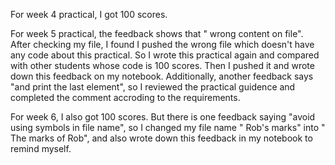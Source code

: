For week 4 practical, I got 100 scores.

For week 5 practical, the feedback shows that " wrong content on file". After checking my file, I found
I pushed the wrong file which doesn't have any code about this practical. So I wrote this practical again
and compared with other students whose code is 100 scores. Then I pushed it and wrote down this feedback
on my notebook. Additionally, another feedback says "and print the last element", so I reviewed the practical 
guidence and completed the comment accroding to the requirements.

For week 6, I also got 100 scores. But there is one feedback saying "avoid using symbols in file name", so I 
changed my file name " Rob's marks" into " The marks of Rob", and also wrote down this feedback in my notebook
to remind myself.
